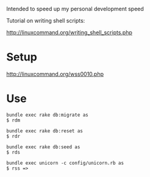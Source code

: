 Intended to speed up my personal development speed

Tutorial on writing shell scripts:

http://linuxcommand.org/writing_shell_scripts.php

# Setup
http://linuxcommand.org/wss0010.php

# Use
```
bundle exec rake db:migrate as
$ rdm
```

```
bundle exec rake db:reset as
$ rdr
```

```
bundle exec rake db:seed as
$ rds
```

```
bundle exec unicorn -c config/unicorn.rb as
$ rss =>
```

